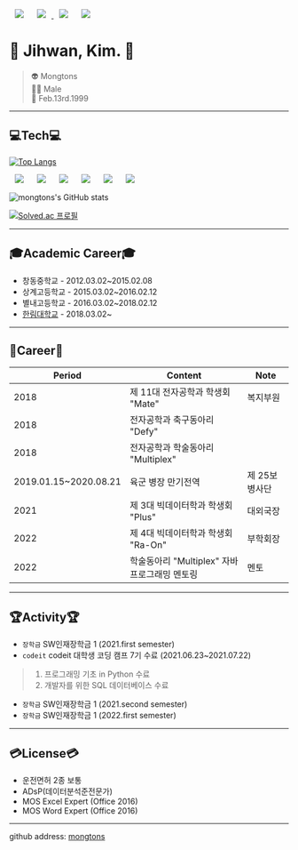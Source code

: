 <div>
  <a herf="https://github.com/mongtons">
    <img src="https://img.shields.io/badge/-github-%23181717?style=plastic&logo=Github&logoColor=white&link=https://github.com/mongtons"
         style="height : auto; margin-left : 10px; margin-right : 10px;"/>
  </a>
  <a href="https://www.instagram.com/kji._.hwan">
      <img src="https://img.shields.io/badge/-instagram-%23E4405F?style=plastic&logo=Instagram&logoColor=white&link=https://www.instagram.com/kji._.hwan"
          style="height : auto; margin-left : 10px; margin-right : 10px;"/>
  </a>
  <a herf="mailto:mongtons990213@gamil.com">
    <img src="https://img.shields.io/badge/-Gmail-%23EA4335?style=plastic&logo=Gmail&logoColor=white&link=mailto:mongtons990213@gamil.com"
         style="height : auto; margin-left : 10px; margin-right : 10px;"/>
  </a>
  <a herf="mailto:smilekim99@naver.com">
    <img src="https://img.shields.io/badge/-NAVER-%2303C75A?style=plastic&logo=Naver&logoColor=white&link=mailto:smilekim99@naver.com"
         style="height : auto; margin-left : 10px; margin-right : 10px;"/>
  </a>
 </div>    

# :eyes: Jihwan, Kim. :eyes:
> 👽 Mongtons   
> 👨‍🚀 Male  
> :birthday: Feb.13rd.1999

---
## :computer:Tech:computer:

[![Top Langs](https://github-readme-stats.vercel.app/api/top-langs/?username=mongtons&langs_count=8&layout=compact&theme=dark)](https://github.com/anuraghazra/github-readme-stats)
<div>
  <a herf="https://flask.palletsprojects.com/en/2.0.x/">
    <img src="https://img.shields.io/badge/-Flask-%23000000?style=?style=for-the-badge&logo=Flask&logoColor=white&link=https://flask.palletsprojects.com/en/2.0.x/"
         style="height : auto; margin-left : 10px; margin-right : 10px;"/>
  </a>
  <a herf="https://www.mysql.com/">
    <img src="https://img.shields.io/badge/-MySQL-%234479A1?style=?style=for-the-badge&logo=MySQL&logoColor=white&link=https://www.mysql.com/"
         style="height : auto; margin-left : 10px; margin-right : 10px;"/>
  </a>
  <a herf="https://numpy.org/">
    <img src="https://img.shields.io/badge/-Numpy-%23013243?style=?style=for-the-badge&logo=Numpy&logoColor=white&link=https://numpy.org/"
         style="height : auto; margin-left : 10px; margin-right : 10px;"/>
  </a>
  <a herf="https://pandas.pydata.org/">
    <img src="https://img.shields.io/badge/-Pandas-%23150458?style=?style=for-the-badge&logo=Pandas&logoColor=white&link=https://pandas.pydata.org/"
         style="height : auto; margin-left : 10px; margin-right : 10px;"/>
  </a>
  <a herf="https://jupyter.org/">
    <img src="https://img.shields.io/badge/-Jupyter-%23F37626?style=?style=for-the-badge&logo=Jupyter&logoColor=white&link=https://jupyter.org/"
         style="height : auto; margin-left : 10px; margin-right : 10px;"/>
  </a>
  <a herf="https://www.rstudio.com/">
    <img src="https://img.shields.io/badge/-R%20studio-%2375AADB?style=?style=for-the-badge&logo=Rstudio&logoColor=white&link=https://www.rstudio.com/"
         style="height : auto; margin-left : 10px; margin-right : 10px;"/>
  </a>
 </div>

![mongtons's GitHub stats](https://github-readme-stats.vercel.app/api?username=mongtons&show_icons=true&theme=radical)

[![Solved.ac 프로필](http://mazassumnida.wtf/api/v2/generate_badge?boj=mongtons)](https://solved.ac/mongtons)

---
## :mortar_board:Academic Career:mortar_board:
* 창동중학교 - 2012.03.02\~2015.02.08   
* 상계고등학교 - 2015.03.02\~2016.02.12   
* 별내고등학교 - 2016.03.02\~2018.02.12   
* [한림대학교][hallym] - 2018.03.02\~
---
## :bookmark:Career:bookmark:
|Period|Content|Note|
|---|---|---|
|2018|제 11대 전자공학과 학생회 "Mate"|복지부원|
|2018|전자공학과 축구동아리 "Defy"||
|2018|전자공학과 학술동아리 "Multiplex"||
|2019.01.15\~2020.08.21|육군 병장 만기전역|제 25보병사단|
|2021|제 3대 빅데이터학과 학생회 "Plus"|대외국장|
|2022|제 4대 빅데이터학과 학생회 "Ra-On"|부학회장|
|2022|학술동아리 "Multiplex" 자바프로그래밍 멘토링|멘토|
---
## :trophy:Activity:trophy:
* `장학금` SW인재장학금 1 (2021.first semester)
* `codeit` codeit 대학생 코딩 캠프 7기 수료 (2021.06.23~2021.07.22)
> 1. 프로그래밍 기초 in Python 수료   
> 2. 개발자를 위한 SQL 데이터베이스 수료
* `장학금` SW인재장학금 1 (2021.second semester)   
* `장학금` SW인재장학금 1 (2022.first semester)
---
## :credit_card:License:credit_card:
* 운전면허 2종 보통
* ADsP(데이터분석준전문가)
* MOS Excel Expert (Office 2016)
* MOS Word Expert (Office 2016)
---
github address: [mongtons][github]

[github]:http://github.com/mongtons
[hallym]:https://www.hallym.ac.kr
